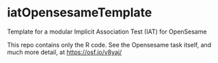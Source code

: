 # iatOpensesameTemplate
Template for a modular Implicit Association Test (IAT) for OpenSesame

This repo contains only the R code.
See the Opensesame task itself, and much more detail, at https://osf.io/v8yaj/
